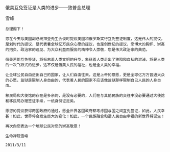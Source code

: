 俄美互免签证是人类的进步——致普金总理

雪峰


    总理阁下！

    您在今天与美国副总统拜登先生会谈时提议美国和俄罗斯实行互免签证制度，这是伟大的提议，是划时代的提议，是代表着全球亿万民众心愿的提议，也是创世纪的提议，您博大的胸怀、崇高的抱负、政治家的远见、为大众利益而服务的精神令人崇敬，您是伟大政治家的典范。

    俄美若能互免签证，将标志着人类文明的升华，象征着人类走出了狭隘和自私的泥淖，将是人类的一次飞跃式的进步，这不仅是俄美人民的福祉，也是全人类的幸福。

    让全球公民自由进出自己的国家，让人们自由往来，这是上帝的意愿，更是全球亿万万普通大众的心愿，监狱是限制人身自由的，代表着人民的国家不应该像监狱那样限制自己人民的人身自由。

    移民局和大使馆的存在是多余的，是没有必要的，人们在与其他民族的交往中没必要通过大使馆和移民局办理签证手续，一纸身份证足矣。

    愿您的提议获得两国政府的通过，愿全世界各国政府都考虑国与国之间互免签证，如此，人民幸甚！如此，世界将会发生巨大的变化！如此，一个民族融合和谐人民自由幸福的新世界将诞生！

    再次向您表达一个地球公民对您的崇高敬意！

    生命禅院雪峰

    2011/3/11



